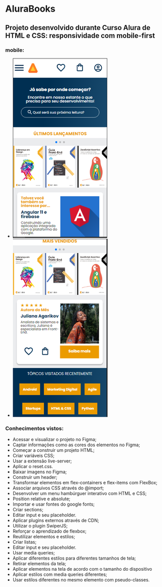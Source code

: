 # AluraBooks

## Projeto desenvolvido durante Curso Alura de HTML e CSS: responsividade com mobile-first 

### mobile:

<ul>
    <li><img src="images/mobile.PNG" alt="AluraBooks mobile primeira tela"></li>
    <li><img src="images/mobile2.png" alt="Segunda tela do mobile"></li>
</ul>


### Conhecimentos vistos:

- Acessar e visualizar o projeto no Figma;
- Captar informações como as cores dos elementos no Figma;
- Começar a construir um projeto HTML;
- Criar variáveis CSS;
- Usar a extensão live-server;
- Aplicar o reset.css.
- Baixar imagens no Figma;
- Construir um header;
- Transformar elementos em flex-containers e flex-items com FlexBox;
- Associar arquivos CSS através do @import;
- Desenvolver um menu hambúrguer interativo com HTML e CSS;
- Position relative e absolute;
- Importar e usar fontes do google fonts;
- Criar sections;
- Editar input e seu placeholder.
- Aplicar plugins externos através de CDN;
- Utilizar o plugin SwiperJS;
- Reforçar o aprendizado de flexbox;
- Reutilizar elementos e estilos;
- Criar listas;
- Editar input e seu placeholder.
- Usar media queries;
- Aplicar diferentes estilos para diferentes tamanhos de tela;
- Retirar elementos da tela;
- Aplicar elementos na tela de acordo com o tamanho do dispositivo
- Aplicar estilos com media queries diferentes;
- Usar estilos diferentes no mesmo elemento com pseudo-classes.

